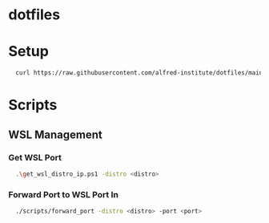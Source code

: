 # dotfiles

# Setup

```bash
  curl https://raw.githubusercontent.com/alfred-institute/dotfiles/main/setup | /bin/bash
```

# Scripts

## WSL Management

### Get WSL Port
```bash
  .\get_wsl_distro_ip.ps1 -distro <distro>
```

### Forward Port to WSL Port In

```bash
  ./scripts/forward_port -distro <distro> -port <port>
 ```

